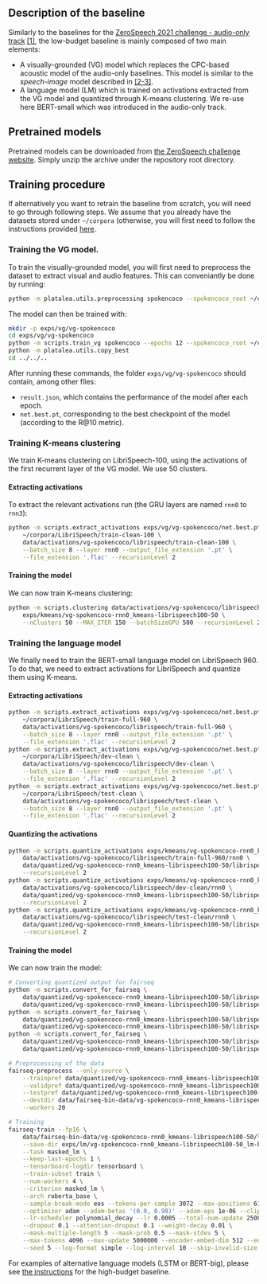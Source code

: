 ## Description of the baseline

Similarly to the baselines for the [ZeroSpeech 2021 challenge - audio-only track](https://github.com/bootphon/zerospeech2021_baseline) [[1]](LOWBUDGET.md#references), the low-budget baseline is mainly composed of two main elements:
* A visually-grounded (VG) model which replaces the CPC-based acoustic model of the audio-only baselines. This model is similar to the *speech-image* model described in [[2-3]](LOWBUDGET.md#references).
* A language model (LM) which is trained on activations extracted from the VG model and quantized through K-means clustering. We re-use here BERT-small which was introduced in the audio-only track.

## Pretrained models

Pretrained models can be downloaded from [the ZeroSpeech challenge website](https://download.zerospeech.com). Simply unzip the archive under the repository root directory.

## Training procedure

If alternatively you want to retrain the baseline from scratch, you will need to go through following steps. We assume that you already have the datasets stored under `~/corpora` (otherwise, you will first need to follow the instructions provided [here](DATASETS.md).

### Training the VG model.

To train the visually-grounded model, you will first need to preprocess the dataset to extract visual and audio features.
This can conveniantly be done by running:

```bash
python -m platalea.utils.preprocessing spokencoco --spokencoco_root ~/corpora/spokencoco
```

The model can then be trained with:

```bash
mkdir -p exps/vg/vg-spokencoco
cd exps/vg/vg-spokencoco
python -m scripts.train_vg spokencoco --epochs 12 --spokencoco_root ~/corpora/spokencoco --image_features_fn resnet_features.memmap --audio_features_fn mfcc_features.memmap
python -m platalea.utils.copy_best
cd ../../..
```

After running these commands, the folder `exps/vg/vg-spokencoco` should contain, among other files:
* `result.json`, which contains the performance of the model after each epoch.
* `net.best.pt`, corresponding to the best checkpoint of the model (according to the R@10 metric).

### Training K-means clustering

We train K-means clustering on LibriSpeech-100, using the activations of the first recurrent layer of the VG model.
We use 50 clusters.

#### Extracting activations

To extract the relevant activations run (the GRU layers are named `rnn0` to `rnn3`):

```bash
python -m scripts.extract_activations exps/vg/vg-spokencoco/net.best.pt \
    ~/corpora/LibriSpeech/train-clean-100 \
    data/activations/vg-spokencoco/librispeech/train-clean-100 \
    --batch_size 8 --layer rnn0 --output_file_extension '.pt' \
    --file_extension '.flac' --recursionLevel 2
```

#### Training the model

We can now train K-means clustering:

```bash
python -m scripts.clustering data/activations/vg-spokencoco/librispeech/train-clean-100 \
    exps/kmeans/vg-spokencoco-rnn0_kmeans-librispeech100-50 \
    --nClusters 50 --MAX_ITER 150 --batchSizeGPU 500 --recursionLevel 2 --save
```

### Training the language model

We finally need to train the BERT-small language model on LibriSpeech 960.
To do that, we need to extract activations for LibriSpeech and quantize them using K-means.

#### Extracting activations

```bash
python -m scripts.extract_activations exps/vg/vg-spokencoco/net.best.pt \
    ~/corpora/LibriSpeech/train-full-960 \
    data/activations/vg-spokencoco/librispeech/train-full-960 \
    --batch_size 8 --layer rnn0 --output_file_extension '.pt' \
    --file_extension '.flac' --recursionLevel 2
python -m scripts.extract_activations exps/vg/vg-spokencoco/net.best.pt \
    ~/corpora/LibriSpeech/dev-clean \
    data/activations/vg-spokencoco/librispeech/dev-clean \
    --batch_size 8 --layer rnn0 --output_file_extension '.pt' \
    --file_extension '.flac' --recursionLevel 2
python -m scripts.extract_activations exps/vg/vg-spokencoco/net.best.pt \
    ~/corpora/LibriSpeech/test-clean \
    data/activations/vg-spokencoco/librispeech/test-clean \
    --batch_size 8 --layer rnn0 --output_file_extension '.pt' \
    --file_extension '.flac' --recursionLevel 2
```

#### Quantizing the activations

``` bash
python -m scripts.quantize_activations exps/kmeans/vg-spokencoco-rnn0_kmeans-librispeech100-50/checkpoint_last.pt \
    data/activations/vg-spokencoco/librispeech/train-full-960/rnn0 \
    data/quantized/vg-spokencoco-rnn0_kmeans-librispeech100-50/librispeech/train-full-960 \
    --recursionLevel 2
python -m scripts.quantize_activations exps/kmeans/vg-spokencoco-rnn0_kmeans-librispeech100-50/checkpoint_last.pt \
    data/activations/vg-spokencoco/librispeech/dev-clean/rnn0 \
    data/quantized/vg-spokencoco-rnn0_kmeans-librispeech100-50/librispeech/dev-clean \
    --recursionLevel 2
python -m scripts.quantize_activations exps/kmeans/vg-spokencoco-rnn0_kmeans-librispeech100-50/checkpoint_last.pt \
    data/activations/vg-spokencoco/librispeech/test-clean/rnn0 \
    data/quantized/vg-spokencoco-rnn0_kmeans-librispeech100-50/librispeech/test-clean \
    --recursionLevel 2
```

#### Training the model

We can now train the model:

``` bash
# Converting quantized output for fairseq
python -m scripts.convert_for_fairseq \
    data/quantized/vg-spokencoco-rnn0_kmeans-librispeech100-50/librispeech/train-full-960/quantized_outputs.txt \
    data/quantized/vg-spokencoco-rnn0_kmeans-librispeech100-50/librispeech/train-full-960/fairseq.txt
python -m scripts.convert_for_fairseq \
    data/quantized/vg-spokencoco-rnn0_kmeans-librispeech100-50/librispeech/dev-clean/quantized_outputs.txt \
    data/quantized/vg-spokencoco-rnn0_kmeans-librispeech100-50/librispeech/dev-clean/fairseq.txt
python -m scripts.convert_for_fairseq \
    data/quantized/vg-spokencoco-rnn0_kmeans-librispeech100-50/librispeech/test-clean/quantized_outputs.txt \
    data/quantized/vg-spokencoco-rnn0_kmeans-librispeech100-50/librispeech/test-clean/fairseq.txt

# Preprocessing of the data
fairseq-preprocess --only-source \
    --trainpref data/quantized/vg-spokencoco-rnn0_kmeans-librispeech100-50/librispeech/train-full-960/fairseq.txt \
    --validpref data/quantized/vg-spokencoco-rnn0_kmeans-librispeech100-50/librispeech/dev-clean/fairseq.txt \
    --testpref data/quantized/vg-spokencoco-rnn0_kmeans-librispeech100-50/librispeech/test-clean/fairseq.txt \
    --destdir data/fairseq-bin-data/vg-spokencoco-rnn0_kmeans-librispeech100-50/librispeech/train-full-960 \
    --workers 20

# Training
fairseq-train --fp16 \
    data/fairseq-bin-data/vg-spokencoco-rnn0_kmeans-librispeech100-50/librispeech/train-full-960 \
    --save-dir exps/lm/vg-spokencoco-rnn0_kmeans-librispeech100-50_lm-bert-small-librispeech960 \
    --task masked_lm \
    --keep-last-epochs 1 \
    --tensorboard-logdir tensorboard \
    --train-subset train \
    --num-workers 4 \
    --criterion masked_lm \
    --arch roberta_base \
    --sample-break-mode eos --tokens-per-sample 3072 --max-positions 6144 \
    --optimizer adam --adam-betas '(0.9, 0.98)' --adam-eps 1e-06 --clip-norm 0.0 \
    --lr-scheduler polynomial_decay --lr 0.0005 --total-num-update 250000 --warmup-updates 10000 \
    --dropout 0.1 --attention-dropout 0.1 --weight-decay 0.01 \
    --mask-multiple-length 5 --mask-prob 0.5 --mask-stdev 5 \
    --max-tokens 4096 --max-update 5000000 --encoder-embed-dim 512 --encoder-ffn-embed-dim 2048 --encoder-attention-heads 8 --encoder-layers 8 \
    --seed 5 --log-format simple --log-interval 10 --skip-invalid-size-inputs-valid-test
```

For examples of alternative language models (LSTM or BERT-big), please see [the instructions](HIGHBUDGET.md) for the high-budget baseline.
